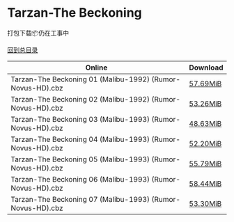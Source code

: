 # Tarzan-The Beckoning

打包下载📦仍在工事中

[回到总目录](/Catalogs.md)







Online | Download
--- | ---
Tarzan-The Beckoning 01 (Malibu-1992) (Rumor-Novus-HD).cbz | [57.69MiB](https://pan.baidu.com/s/1epYZdi6oCBK-Yf_L3JJUOg#list/path=%2FNovus%20-%20Week%20of%202015%20Q4%2FNovus%20-%20Week%20of%202015-11-18%2F%E3%82%BB%E3%82%AB%E3%82%BF%E3%82%AA%E3%82%AD%E3%82%BB%E3%82%B1%E3%82%B9%E3%82%A4%E3%82%AB%E3%82%AF%E3%82%BF%E3%82%BF%E3%82%BD%E3%82%AD%E3%82%B3%E3%82%A8%E3%82%A4%E3%82%B3%E3%82%A6%E3%82%B9%E3%82%AA%E3%82%BF%E3%82%B7%E3%82%BB%E3%82%B9%E3%82%A8%E3%82%AA%E3%82%B5%E3%82%BF%E3%82%B7%E3%82%B9&parentPath=%2FNovus%20-%20Week%20of%202015%20Q4)
Tarzan-The Beckoning 02 (Malibu-1992) (Rumor-Novus-HD).cbz | [53.26MiB](https://pan.baidu.com/s/1epYZdi6oCBK-Yf_L3JJUOg#list/path=%2FNovus%20-%20Week%20of%202015%20Q4%2FNovus%20-%20Week%20of%202015-11-18%2F%E3%82%BB%E3%82%B3%E3%82%A2%E3%82%A6%E3%82%B7%E3%82%B3%E3%82%AD%E3%82%B3%E3%82%A4%E3%82%B7%E3%82%B7%E3%82%B9%E3%82%A8%E3%82%AA%E3%82%A2%E3%82%A8%E3%82%BB%E3%82%A6%E3%82%A2%E3%82%B7%E3%82%B5%E3%82%B5%E3%82%AB%E3%82%AF%E3%82%A2%E3%82%A2%E3%82%A6%E3%82%AD%E3%82%BD%E3%82%A6%E3%82%BB%E3%82%B5&parentPath=%2FNovus%20-%20Week%20of%202015%20Q4)
Tarzan-The Beckoning 03 (Malibu-1993) (Rumor-Novus-HD).cbz | [48.63MiB](https://pan.baidu.com/s/1epYZdi6oCBK-Yf_L3JJUOg#list/path=%2FNovus%20-%20Week%20of%202015%20Q4%2FNovus%20-%20Week%20of%202015-11-18%2F%E3%82%B3%E3%82%A2%E3%82%B5%E3%82%BD%E3%82%A4%E3%82%A4%E3%82%BB%E3%82%AD%E3%82%AD%E3%82%B1%E3%82%AD%E3%82%B9%E3%82%A8%E3%82%AD%E3%82%B7%E3%82%A4%E3%82%BF%E3%82%BB%E3%82%B1%E3%82%AA%E3%82%AA%E3%82%AB%E3%82%AF%E3%82%BB%E3%82%BB%E3%82%AD%E3%82%AA%E3%82%B5%E3%82%AA%E3%82%B5%E3%82%BF%E3%82%AB&parentPath=%2FNovus%20-%20Week%20of%202015%20Q4)
Tarzan-The Beckoning 04 (Malibu-1993) (Rumor-Novus-HD).cbz | [52.20MiB](https://pan.baidu.com/s/1epYZdi6oCBK-Yf_L3JJUOg#list/path=%2FNovus%20-%20Week%20of%202015%20Q4%2FNovus%20-%20Week%20of%202015-11-18%2F%E3%82%B7%E3%82%B3%E3%82%AA%E3%82%AB%E3%82%B7%E3%82%B7%E3%82%A8%E3%82%AF%E3%82%B5%E3%82%A4%E3%82%BF%E3%82%BB%E3%82%B3%E3%82%AF%E3%82%BB%E3%82%BB%E3%82%AA%E3%82%A6%E3%82%A8%E3%82%B5%E3%82%B7%E3%82%A8%E3%82%BB%E3%82%B3%E3%82%A4%E3%82%B7%E3%82%AB%E3%82%B9%E3%82%B5%E3%82%A2%E3%82%AA%E3%82%B1&parentPath=%2FNovus%20-%20Week%20of%202015%20Q4)
Tarzan-The Beckoning 05 (Malibu-1993) (Rumor-Novus-HD).cbz | [55.79MiB](https://pan.baidu.com/s/1epYZdi6oCBK-Yf_L3JJUOg#list/path=%2FNovus%20-%20Week%20of%202015%20Q4%2FNovus%20-%20Week%20of%202015-11-18%2F%E3%82%B3%E3%82%BB%E3%82%BB%E3%82%AD%E3%82%BB%E3%82%BD%E3%82%B7%E3%82%B9%E3%82%AA%E3%82%AA%E3%82%A8%E3%82%AF%E3%82%B3%E3%82%B3%E3%82%A4%E3%82%B7%E3%82%AF%E3%82%A8%E3%82%B7%E3%82%A2%E3%82%BB%E3%82%AD%E3%82%AF%E3%82%A8%E3%82%B9%E3%82%A6%E3%82%AA%E3%82%A8%E3%82%AD%E3%82%A8%E3%82%A8%E3%82%AD&parentPath=%2FNovus%20-%20Week%20of%202015%20Q4)
Tarzan-The Beckoning 06 (Malibu-1993) (Rumor-Novus-HD).cbz | [58.44MiB](https://pan.baidu.com/s/1epYZdi6oCBK-Yf_L3JJUOg#list/path=%2FNovus%20-%20Week%20of%202015%20Q4%2FNovus%20-%20Week%20of%202015-11-18%2F%E3%82%A6%E3%82%B7%E3%82%AB%E3%82%AF%E3%82%AF%E3%82%AD%E3%82%B9%E3%82%B1%E3%82%A2%E3%82%A2%E3%82%AF%E3%82%B9%E3%82%AB%E3%82%AB%E3%82%BD%E3%82%BF%E3%82%B9%E3%82%BB%E3%82%B3%E3%82%AA%E3%82%AA%E3%82%AF%E3%82%A8%E3%82%B7%E3%82%AD%E3%82%A6%E3%82%AF%E3%82%B1%E3%82%B5%E3%82%AD%E3%82%B3%E3%82%A4&parentPath=%2FNovus%20-%20Week%20of%202015%20Q4)
Tarzan-The Beckoning 07 (Malibu-1993) (Rumor-Novus-HD).cbz | [53.30MiB](https://pan.baidu.com/s/1epYZdi6oCBK-Yf_L3JJUOg#list/path=%2FNovus%20-%20Week%20of%202015%20Q4%2FNovus%20-%20Week%20of%202015-11-18%2F%E3%82%AA%E3%82%B3%E3%82%AD%E3%82%BF%E3%82%B9%E3%82%BB%E3%82%BF%E3%82%B1%E3%82%A2%E3%82%BD%E3%82%BB%E3%82%B1%E3%82%B9%E3%82%B1%E3%82%AD%E3%82%BF%E3%82%AD%E3%82%A2%E3%82%AD%E3%82%A8%E3%82%AB%E3%82%BD%E3%82%AF%E3%82%A6%E3%82%B3%E3%82%A2%E3%82%AD%E3%82%AF%E3%82%BB%E3%82%AB%E3%82%AF%E3%82%B7&parentPath=%2FNovus%20-%20Week%20of%202015%20Q4)